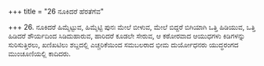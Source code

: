 +++
title = "26 ನೂಕಿದರೆ ಹೆರತೆಗೆವ"

+++
26. ನೂಕಿದರೆ ಹಿಮ್ಮೆಟ್ಟುವ, ಹಿಮ್ಮೆಟ್ಟಿ ಪುನಃ ಮೇಲೆ ಬೀಳುವ, ಮೇಲೆ ಬಿದ್ದರೆ ಬಿಗಿಯಾಗಿ ಒತ್ತಿ ಹಿಡಿಯುವ, ಒತ್ತಿ ಹಿಡಿದರೆ ಶೌರ್ಯದಿಂದ ಸಿಡಿದುಹಾರುವ, ಹಾರಿದರೆ ಕೂಡಲೇ ಸೇರುವ, ಆ ಕಠೋರವಾದ ಆಯುಧಗಳು ಕಿಡಿಗಳನ್ನು ಸುರಿಸುತ್ತಿರಲು, ಖಣಿಖಟಿಲು ಶಬ್ದದಲ್ಲಿ ಎಚ್ಚರಿಕೆಯಿಂದ ಸಮಬಲರಾದ ಭೀಮ ದುರ್ಯೋಧನರು ಯುದ್ಧರಂಗದ ಮುಂಚೂಣಿಯಲ್ಲಿ ಕಾದಿದರು.